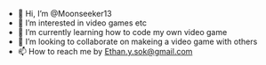 - 👋 Hi, I’m @Moonseeker13
- 👀 I’m interested in video games etc
- 🌱 I’m currently learning how to code my own video game
- 💞️ I’m looking to collaborate on makeing a video game with others
- 📫 How to reach me by Ethan.y.sok@gmail.com

<!---
Moonseeker13/Moonseeker13 is a ✨ special ✨ repository because its `README.md` (this file) appears on your GitHub profile.
You can click the Preview link to take a look at your changes.
--->
